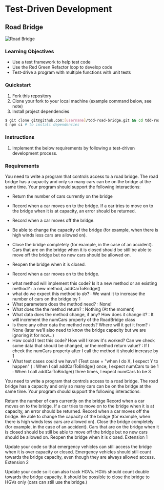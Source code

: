 # Test-Driven Development

## Road Bridge

![](bridge.jpg "Road Bridge")

### Learning Objectives
- Use a test framework to help test code
- Use the Red Green Refactor loop to develop code
- Test-drive a program with multiple functions with unit tests

### Quickstart
1. Fork this repository
2. Clone your fork to your local machine (example command below, see note)
3. Install project dependencies

```sh
$ git clone git@github.com:[username]/tdd-road-bridge.git && cd tdd-road-bridge
$ npm ci # to install dependencies
```

### Instructions
1. Implement the below requirements by following a test-driven development process. 
 
### Requirements

You need to write a program that controls access to a road bridge. The road bridge has a capacity and only
so many cars can be on the bridge at the same time. Your program should support the following interactions:

* Return the number of cars currently on the bridge
* Record when a car moves on to the bridge. If a car tries to move on to the bridge when it is at capacity, an error should be returned.
* Record when a car moves off the bridge.
* Be able to change the capacity of the bridge (for example, when there is high winds less cars are allowed on).
* Close the bridge completely (for example, in the case of an accident). Cars that are on the bridge when it is closed should be still be able to move off the bridge but no new cars should be allowed on.
* Reopen the bridge when it is closed.

* Record when a car moves on to the bridge. 
 - what method will implement this code? Is it a new method or an existing method?
  : a new method, addCarToBridge()
 - what do we expect this method to *do*?
  : We want it to increase the number of cars on the bridge by 1
 - What parameters does the method need?
  : None!
 - What does the the method return?
  : Nothing (At the moment)
 - What data does the method change, if any? How does it change it?
  : It will increment the numCars property of the RoadBridge class
 - Is there any other data the method needs? Where will it get it from?
  : None (later we'll also need to know the bridge capacity but we are ignoring it for now...)
 - How could I test this code? How will I know it's worked? Can we check some data that should be changed, or the method return value?
  : If I check the numCars property after I call the method it should increase by 1
 - What test cases could we have? (Test case = "when I do X, I expect Y to happen" )
  : When I call addCarToBridge() once, I expect numCars to be 1
  : When I call addCarToBridge() three times, I expect numCars to be 3







  You need to write a program that controls access to a road bridge. The road bridge has a capacity and only so many cars can be on the bridge at the same time. Your program should support the following interactions:

Return the number of cars currently on the bridge
Record when a car moves on to the bridge. If a car tries to move on to the bridge when it is at capacity, an error should be returned.
Record when a car moves off the bridge.
Be able to change the capacity of the bridge (for example, when there is high winds less cars are allowed on).
Close the bridge completely (for example, in the case of an accident). Cars that are on the bridge when it is closed should be still be able to move off the bridge but no new cars should be allowed on.
Reopen the bridge when it is closed.
Extension 1

Update your code so that emergency vehicles can still access the bridge when it is over capacity or closed. Emergency vehicles should still count towards the bridge capacity, even though they are always allowed access.
Extension 2

Update your code so it can also track HGVs. HGVs should count double towards the bridge capacity.
It should be possible to close the bridge to HGVs only (cars can still use the bridge.)
